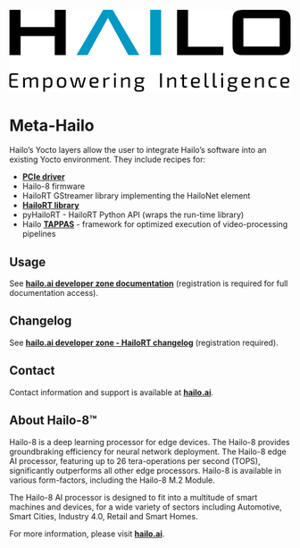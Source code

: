<p align="left">
  <img src=".logo.svg" />
</p>


# Meta-Hailo #

Hailo’s Yocto layers allow the user to integrate Hailo’s software into an existing Yocto environment. They include recipes
for:
- [**PCIe driver**](https://github.com/hailo-ai/hailort-drivers)
- Hailo-8 firmware
- HailoRT GStreamer library implementing the HailoNet element
- [**HailoRT library**](https://github.com/hailo-ai/hailort)
- pyHailoRT - HailoRT Python API (wraps the run-time library)
- Hailo [**TAPPAS**](https://github.com/hailo-ai/tappas) - framework for optimized execution of video-processing pipelines

## Usage

See [**hailo.ai developer zone documentation**](https://hailo.ai/developer-zone/documentation/hailort/latest/) (registration is required for  full documentation access).

## Changelog

See [**hailo.ai developer zone - HailoRT changelog**](https://hailo.ai/developer-zone/documentation/hailort/latest/?sp_referrer=changelog/changelog.html) (registration required).

## Contact

Contact information and support is available at [**hailo.ai**](https://hailo.ai/contact-us/).

## About Hailo-8™

Hailo-8 is a deep learning processor for edge devices. The Hailo-8 provides groundbraking efficiency for neural network deployment.
The Hailo-8 edge AI processor, featuring up to 26 tera-operations per second (TOPS), significantly outperforms all other edge processors.
Hailo-8 is available in various form-factors, including the Hailo-8 M.2 Module.

The Hailo-8 AI processor is designed to fit into a multitude of smart machines and devices, for a wide variety of sectors including Automotive, Smart Cities, Industry 4.0,
Retail and Smart Homes.

For more information, please visit [**hailo.ai**](https://hailo.ai/).
